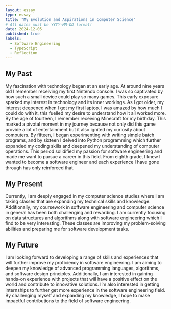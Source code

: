 ```yaml
---
layout: essay
type: essay
title: "My Evolution and Aspirations in Computer Science"
# All dates must be YYYY-MM-DD format!
date: 2024-12-05
published: true
labels:
  - Software Engineering
  - TypeScript
  - Reflection
---
```


## My Past
My fascination with technology began at an early age. At around nine years old I remember receiving my first Nintendo console. I was so captivated by how such a small device could play so many games. This early exposure sparked my interest in technology and its inner workings. As I got older, my interest deepened when I got my first laptop. I was amazed by how much I could do with it, this fuelled my desire to understand how it all worked more. By the age of fourteen, I remember receiving Minecraft for my birthday. This marked a pivotal moment in my journey because not only did this game provide a lot of entertainment but it also ignited my curiosity about computers. By fifteen, I began experimenting with writing simple batch programs, and by sixteen I delved into Python programming which further expanded my coding skills and deepened my understanding of computer operations. This period solidified my passion for software engineering and made me want to pursue a career in this field. From eighth grade, I knew I wanted to become a software engineer and each experience I have gone through has only reinforced that.

## My Present
Currently, I am deeply engaged in my computer science studies where I am taking classes that are expanding my technical skills and knowledge. Additionally, my coursework in software engineering and computer science in general has been both challenging and rewarding. I am currently focusing on data structures and algorithms along with software engineering which I find to be very interesting. These classes are improving my problem-solving abilities and preparing me for software development tasks.

## My Future
I am looking forward to developing a range of skills and experiences that will further improve my proficiency in software engineering. I am aiming to deepen my knowledge of advanced programming languages, algorithms, and software design principles. Additionally, I am interested in gaining hands-on experience with projects that will have a positive effect on the world and contribute to innovative solutions. I’m also interested in getting internships to further get more experience in the software engineering field. By challenging myself and expanding my knowledge, I hope to make impactful contributions to the field of software engineering.
